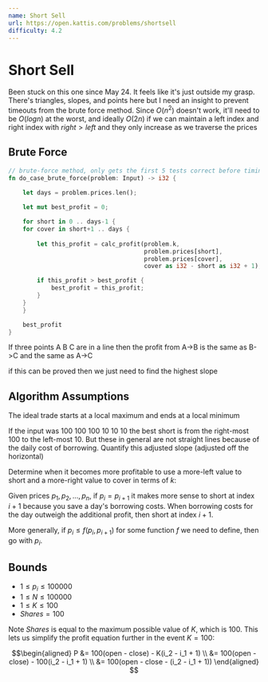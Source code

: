 ```yaml
---
name: Short Sell
url: https://open.kattis.com/problems/shortsell
difficulty: 4.2
---
```


# Short Sell

Been stuck on this one since May 24. It feels like it's just outside my grasp. There's triangles, slopes, and points here but I need an insight to prevent timeouts from the brute force method.  Since $O(n^2)$ doesn't work, it'll need to be $O(log n)$ at the worst, and ideally $O(2n)$ if we can maintain a left index and right index with $right > left$ and they only increase as we traverse the prices

## Brute Force

```rust
// brute-force method, only gets the first 5 tests correct before timing out on the 6th (of 16)
fn do_case_brute_force(problem: Input) -> i32 {
    
    let days = problem.prices.len();

    let mut best_profit = 0;

    for short in 0 .. days-1 {
    for cover in short+1 .. days {
        
        let this_profit = calc_profit(problem.k,
                                      problem.prices[short],
                                      problem.prices[cover],
                                      cover as i32 - short as i32 + 1);

        if this_profit > best_profit {
            best_profit = this_profit;
        }
    }
    }

    best_profit
}
```

If three points A B C are in a line then the profit from A->B is the same as B->C and the same as A->C

if this can be proved then we just need to find the highest slope


## Algorithm Assumptions

The ideal trade starts at a local maximum and ends at a local minimum

If the input was 100 100 100 10 10 10 the best short is from the right-most 100 to the left-most 10. But these in general are not straight lines because of the daily cost of borrowing. Quantify this adjusted slope (adjusted off the horizontal)

Determine when it becomes more profitable to use a more-left value to short and a more-right value to cover in terms of $k$:

Given prices $p_1, p_2, ..., p_n$, if $p_i = p_{i+1}$ it makes more sense to short at index $i+1$ because you save a day's borrowing costs. When borrowing costs for the day outweigh the additional profit, then short at index $i+1$.

More generally, if $p_i \le f(p_i, p_{i+1})$ for some function $f$ we need to define, then go with $p_i$.


## Bounds

- $1 \le p_i \le 100000$
- $1 \le N \le 100000$
- $1 \le K \le 100$
- $Shares = 100$

Note $Shares$ is equal to the maximum possible value of $K$, which is $100$. This lets us simplify the profit equation further in the event $K = 100$:

$$\begin{aligned}
  P &= 100(open - close) - K(i_2 - i_1 + 1)   \\
    &= 100(open - close) - 100(i_2 - i_1 + 1) \\
    &= 100(open - close - (i_2 - i_1 + 1))
  \end{aligned}
$$
